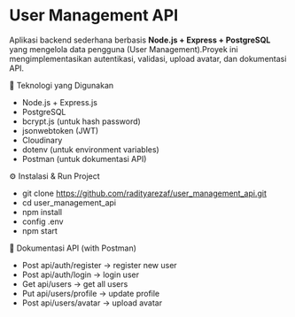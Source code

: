 # User Management API

Aplikasi backend sederhana berbasis **Node.js + Express + PostgreSQL** yang mengelola data pengguna (User Management).Proyek ini mengimplementasikan autentikasi, validasi, upload avatar, dan dokumentasi API.

🧩 Teknologi yang Digunakan
- Node.js + Express.js  
- PostgreSQL  
- bcrypt.js (untuk hash password)  
- jsonwebtoken (JWT)  
- Cloudinary  
- dotenv (untuk environment variables)  
- Postman (untuk dokumentasi API)

⚙️ Instalasi & Run Project 
- git clone https://github.com/radityarezaf/user_management_api.git
- cd user_management_api
- npm install
- config .env
- npm start

📄 Dokumentasi API (with Postman)
- Post  api/auth/register   -> register new user
- Post  api/auth/login      -> login user
- Get   api/users           -> get all users
- Put   api/users/profile   -> update profile
- Post  api/users/avatar    -> upload avatar
